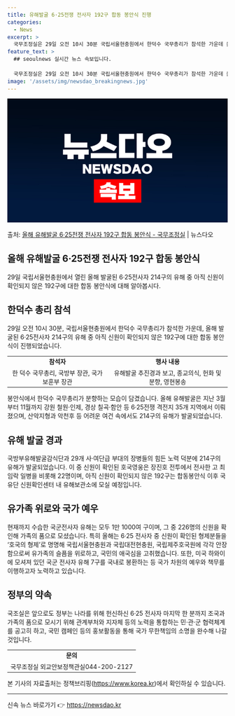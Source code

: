 ```yaml
---
title: 유해발굴 6·25전쟁 전사자 192구 합동 봉안식 진행
categories:
  - News
excerpt: >
  국무조정실은 29일 오전 10시 30분 국립서울현충원에서 한덕수 국무총리가 참석한 가운데 올해 발굴된 625…
feature_text: >
  ## seoulnews 실시간 뉴스 속보입니다.

  국무조정실은 29일 오전 10시 30분 국립서울현충원에서 한덕수 국무총리가 참석한 가운데 올해 발굴된 625…
image: '/assets/img/newsdao_breakingnews.jpg'
---
```


![뉴스다오 속보](/assets/img/newsdao_breakingnews.jpg)

<p>출처: <a href="https://newsdao.kr/2901" rel="dofollow">올해 유해발굴 6·25전쟁 전사자 192구 합동 봉안식 - 국무조정실</a> | 뉴스다오</p>

<h2>올해 유해발굴 6·25전쟁 전사자 192구 합동 봉안식</h2>
<p data-ke-size="size16">29일 국립서울현충원에서 열린 올해 발굴된 6·25전사자 214구의 유해 중 아직 신원이 확인되지 않은 192구에 대한 합동 봉안식에 대해 알아봅시다.</p>

<h2 data-ke-size="size26">한덕수 총리 참석</h2>
<p data-ke-size="size16">29일 오전 10시 30분, 국립서울현충원에서 한덕수 국무총리가 참석한 가운데, 올해 발굴된 6·25전사자 214구의 유해 중 아직 신원이 확인되지 않은 192구에 대한 합동 봉안식이 진행되었습니다.</p>
<table>
    <tr>
        <td style="text-align: center; height: 17px;"><b>참석자</b></td>
        <td style="text-align: center; height: 17px;"><b>행사 내용</b></td>
    </tr>
    <tr>
        <td style="text-align: center; height: 17px;">한 덕수 국무총리, 국방부 장관, 국가보훈부 장관</td>
        <td style="text-align: center; height: 17px;">유해발굴 추진경과 보고, 종교의식, 헌화 및 분향, 영현봉송</td>
    </tr>
</table>
<p data-ke-size="size16">봉안식에서 한덕수 국무총리가 분향하는 모습이 담겼습니다. 올해 유해발굴은 지난 3월부터 11월까지 강원 철원·인제, 경상 칠곡·함안 등 6·25전쟁 격전지 35개 지역에서 이뤄졌으며, 산악지형과 악천후 등 어려운 여건 속에서도 214구의 유해가 발굴되었습니다.</p>

<h2 data-ke-size="size26">유해 발굴 경과</h2>
<p data-ke-size="size16">국방부유해발굴감식단과 29개 사·여단급 부대의 장병들의 힘든 노력 덕분에 214구의 유해가 발굴되었습니다. 이 중 신원이 확인된 호국영웅은 장진호 전투에서 전사한 고 최임락 일병을 비롯해 22명이며, 아직 신원이 확인되지 않은 192구는 합동봉안식 이후 국유단 신원확인센터 내 유해보관소에 모실 예정입니다.</p>

<h2 data-ke-size="size26">유가족 위로와 국가 예우</h2>
<p data-ke-size="size16">현재까지 수습한 국군전사자 유해는 모두 1만 1000여 구이며, 그 중 226명의 신원을 확인해 가족의 품으로 모셨습니다. 특히 올해는 6·25 전사자 중 신원이 확인된 형제분들을 ‘호국의 형제’로 명명해 국립서울현충원과 국립대전현충원, 국립제주호국원에 각각 안장함으로써 유가족의 슬픔을 위로하고, 국민의 애국심을 고취했습니다. 또한, 미국 하와이에 모셔져 있던 국군 전사자 유해 7구를 국내로 봉환하는 등 국가 차원의 예우와 책무를 이행하고자 노력하고 있습니다.</p>

<h2 data-ke-size="size26">정부의 약속</h2>
<p data-ke-size="size16">국조실은 앞으로도 정부는 나라를 위해 헌신하신 6·25 전사자 마지막 한 분까지 조국과 가족의 품으로 모시기 위해 관계부처와 지자체 등의 노력을 통합하는 민·관·군 협력체계를 공고히 하고, 국민 캠페인 등의 홍보활동을 통해 국가 무한책임의 소명을 완수해 나갈 것입니다.</p>
<table>
    <tr>
        <td style="text-align: center; height: 17px;"><b>문의</b></td>
    </tr>
    <tr>
        <td style="text-align: center; height: 17px;">국무조정실 외교안보정책관실044-200-2127</td>
    </tr>
</table>
<p data-ke-size="size16">본 기사의 자료출처는 정책브리핑(<a href="https://newsdao.kr/2901">https://www.korea.kr</a>)에서 확인하실 수 있습니다.</p>
<hr> 

신속 뉴스 바로가기 👉 <a href="https://newsdao.kr" rel="dofollow">https://newsdao.kr</a>


